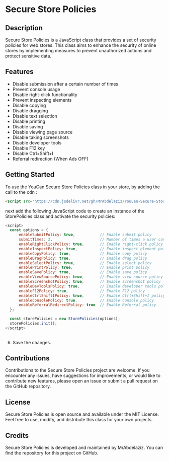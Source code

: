 # Secure Store Policies

## Description
Secure Store Policies is a JavaScript class that provides a set of security policies for web stores. This class aims to enhance the security of online stores by implementing measures to prevent unauthorized actions and protect sensitive data.

## Features
- Disable submission after a certain number of times
- Prevent console usage
- Disable right-click functionality
- Prevent inspecting elements
- Disable copying
- Disable dragging
- Disable text selection
- Disable printing
- Disable saving
- Disable viewing page source
- Disable taking screenshots
- Disable developer tools
- Disable F12 key
- Disable Ctrl+Shift+I
- Referral redirection (When Ads OFF)



## Getting Started
To use the YouCan Secure Store Policies class in your store, by adding the call to the cdn :

   ```html
   <script src="https://cdn.jsdelivr.net/gh/MrAbdelaziz/YouCan-Secure-Store-Policies@549af3aeb5a34bc8cd10236f2fbad09721875985/StorePolicies.js"></script>
   ```
next add the following JavaScript code to create an instance of the StorePolicies class and activate the security policies:

```javascript
<script>
  const options = {
      enableSubmitPolicy: true,           // Enable submit policy
      submitTimes: 2,                     // Number of times a user can submit the form in a day
      enableRightClickPolicy: true,       // Enable right-click policy
      enableInspectPolicy: true,          // Enable inspect element policy
      enableCopyPolicy: true,             // Enable copy policy
      enableDragPolicy: true,             // Enable drag policy
      enableSelectPolicy: true,           // Enable select policy
      enablePrintPolicy: true,            // Enable print policy
      enableSavePolicy: true,             // Enable save policy
      enableViewSourcePolicy: true,       // Enable view source policy
      enableScreenshotPolicy: true,       // Enable screenshot policy
      enableDevToolsPolicy: true,         // Enable developer tools policy
      enableF12Policy: true,              // Enable F12 policy
      enableCtrlShiftIPolicy: true,       // Enable Ctrl+Shift+I policy
      enableConsolePolicy: true,          // Enable console policy
      enableReferralRedirectPolicy: true  // Enable Referral policy
  };

  const storePolicies = new StorePolicies(options);
  storePolicies.init();
</script>
   
   ```

6. Save the changes.

## Contributions
Contributions to the Secure Store Policies project are welcome. If you encounter any issues, have suggestions for improvements, or would like to contribute new features, please open an issue or submit a pull request on the GitHub repository.

## License
Secure Store Policies is open source and available under the MIT License. Feel free to use, modify, and distribute this class for your own projects.

## Credits
Secure Store Policies is developed and maintained by MrAbdelaziz. You can find the repository for this project on GitHub.
